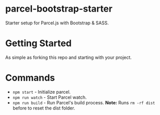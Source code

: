 # parcel-bootstrap-starter
Starter setup for Parcel.js with Bootstrap & SASS.

# Getting Started
As simple as forking this repo and starting with your project.

# Commands
* ```npm start``` - Initialize parcel.
* ```npm run watch``` - Start Parcel watch.
* ```npm run build``` - Run Parcel's build process. **Note:** Runs ```rm -rf dist``` before to reset the dist folder.
